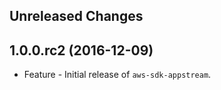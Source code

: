 Unreleased Changes
------------------

1.0.0.rc2 (2016-12-09)
------------------

* Feature - Initial release of `aws-sdk-appstream`.

